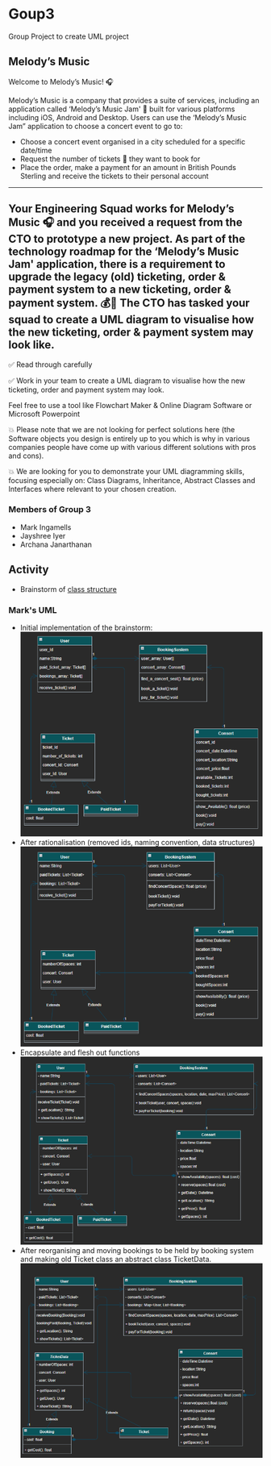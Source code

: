 # Goup3
Group Project to create UML project

## Melody’s Music
Welcome to Melody’s Music! 🎧

Melody’s Music is a company that provides a suite of services, 
including an application called ‘Melody’s Music Jam' 🎵 
built for various platforms including iOS, Android and Desktop.
Users can use the ‘Melody’s Music Jam” application to choose a concert event to go to:
* Choose a concert event organised in a city scheduled for a specific date/time
* Request the number of tickets 🎫 they want to book for
* Place the order, make a payment for an amount in British Pounds Sterling and receive the tickets to their personal account

----

Your Engineering Squad works for Melody’s Music 🎧 and you received a request from the CTO to prototype a new project.
As part of the technology roadmap for the ‘Melody’s Music Jam' application, 
there is a requirement to upgrade the legacy (old) ticketing, 
order & payment system to a new ticketing, order & payment system. 💰🤑 
The CTO has tasked your squad to create a UML diagram to visualise how the new ticketing, order & payment system may look like.
----
✅ Read through carefully

✅ Work in your team to create a UML diagram to visualise how the new ticketing, order and payment system may look.

Feel free to use a tool like Flowchart Maker & Online Diagram Software or Microsoft Powerpoint

💥 Please note that we are not looking for perfect solutions here 
(the Software objects you design is entirely up to you which is why in various companies people have come up with various different solutions with pros and cons).

💥 We are looking for you to demonstrate your UML diagramming skills, focusing especially on: 
Class Diagrams, Inheritance, Abstract Classes and Interfaces where relevant to your chosen creation.

### Members of Group 3
* Mark Ingamells
* Jayshree Iyer
* Archana Janarthanan

## Activity
* Brainstorm of [class structure](docs/brainstorm.md)

### Mark's UML
* Initial implementation of the brainstorm:
![Initial implementation of the brainstorm](docs/Mark/InitialImplementaion.png)
* After rationalisation (removed ids, naming convention, data structures)
![After rationalisation](docs/Mark/Rationalised.png)
* Encapsulate and flesh out functions
![Encapsulate](docs/Mark/Encapsulate.png)
* After reorganising and moving bookings to be held by booking system 
and making old Ticket class an abstract class TicketData. 
![After reorganising](docs/Mark/Reorganise.png)